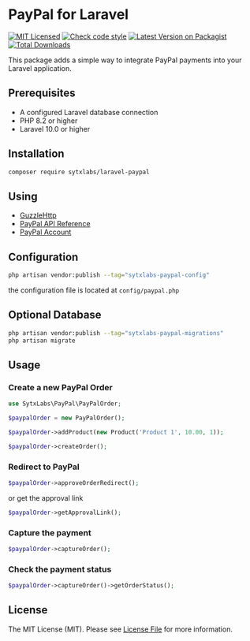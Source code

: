 # PayPal for Laravel

[![MIT Licensed](https://img.shields.io/badge/License-MIT-brightgreen.svg?style=flat-square)](LICENSE)
[![Check code style](https://github.com/SytxLabs/Laravel-PayPal/actions/workflows/code-style.yml/badge.svg?style=flat-square)](https://github.com/SytxLabs/Laravel-PayPal/actions/workflows/code-style.yml)
[![Latest Version on Packagist](https://poser.pugx.org/sytxlabs/laravel-paypal/v/stable?format=flat-square)](https://packagist.org/packages/sytxlabs/laravel-paypal)
[![Total Downloads](https://poser.pugx.org/sytxlabs/laravel-paypal/downloads?format=flat-square)](https://packagist.org/packages/sytxlabs/laravel-paypal)

This package adds a simple way to integrate PayPal payments into your Laravel application.

## Prerequisites

* A configured Laravel database connection
* PHP 8.2 or higher
* Laravel 10.0 or higher

## Installation

```sh
composer require sytxlabs/laravel-paypal
```

## Using
- [GuzzleHttp](https://packagist.org/packages/guzzlehttp/guzzle)
- [PayPal API Reference](https://developer.paypal.com/docs/api/overview/)
- [PayPal Account](https://developer.paypal.com/docs/api-basics/sandbox/accounts/)

## Configuration

```sh
php artisan vendor:publish --tag="sytxlabs-paypal-config"
```
the configuration file is located at `config/paypal.php`

## Optional Database

```sh
php artisan vendor:publish --tag="sytxlabs-paypal-migrations"
php artisan migrate
```

## Usage

### Create a new PayPal Order
```php
use SytxLabs\PayPal\PayPalOrder;

$paypalOrder = new PayPalOrder();

$paypalOrder->addProduct(new Product('Product 1', 10.00, 1));

$paypalOrder->createOrder();
```

### Redirect to PayPal
```php
$paypalOrder->approveOrderRedirect();
```
or get the approval link
```php
$paypalOrder->getApprovalLink();
```

### Capture the payment
```php
$paypalOrder->captureOrder();
```

### Check the payment status
```php
$paypalOrder->captureOrder()->getOrderStatus();
```

## License

The MIT License (MIT). Please see [License File](LICENSE) for more information.

